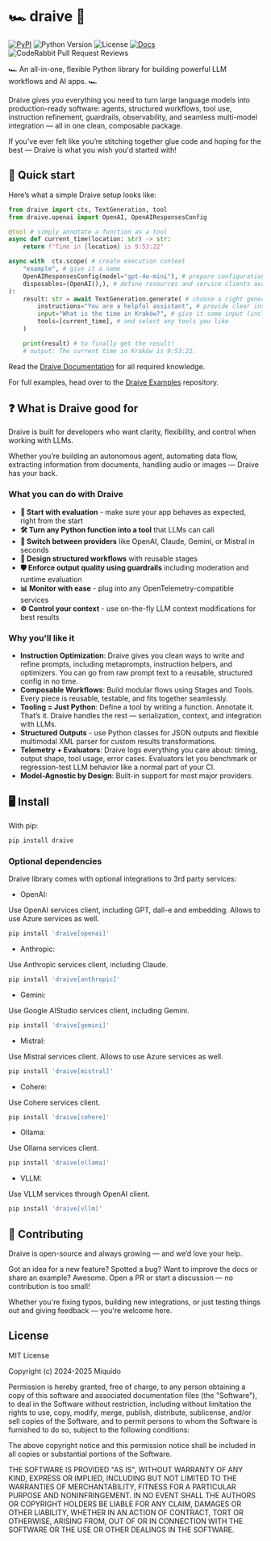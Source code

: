 # 🏎️ draive 🏁

[![PyPI](https://img.shields.io/pypi/v/draive)](https://pypi.org/project/draive/)
![Python Version](https://img.shields.io/badge/Python-3.12+-blue)
![License](https://img.shields.io/badge/License-MIT-green)
[![Docs](https://img.shields.io/badge/Documentation-yellow)](https://miquido.github.io/draive/)
![CodeRabbit Pull Request Reviews](https://img.shields.io/coderabbit/prs/github/miquido/draive?utm_source=oss&utm_medium=github&utm_campaign=miquido%2Fdraive&labelColor=171717&color=FF570A&link=https%3A%2F%2Fcoderabbit.ai&label=CodeRabbit+Reviews)

🏎️ An all-in-one, flexible Python library for building powerful LLM workflows and AI apps. 🏎️

Draive gives you everything you need to turn large language models into production-ready software:
agents, structured workflows, tool use, instruction refinement, guardrails, observability, and
seamless multi-model integration — all in one clean, composable package.

If you've ever felt like you’re stitching together glue code and hoping for the best — Draive is
what you wish you'd started with!

## 🚀 Quick start

Here’s what a simple Draive setup looks like:

```python
from draive import ctx, TextGeneration, tool
from draive.openai import OpenAI, OpenAIResponsesConfig

@tool # simply annotate a function as a tool
async def current_time(location: str) -> str:
    return f"Time in {location} is 9:53:22"

async with  ctx.scope( # create execution context
    "example", # give it a name
    OpenAIResponsesConfig(model="gpt-4o-mini"), # prepare configuration
    disposables=(OpenAI(),), # define resources and service clients available
):
    result: str = await TextGeneration.generate( # choose a right generation abstraction
        instructions="You are a helpful assistant", # provide clear instructions
        input="What is the time in Kraków?", # give it some input (including multimodal)
        tools=[current_time], # and select any tools you like
    )

    print(result) # to finally get the result!
    # output: The current time in Kraków is 9:53:22.
```

Read the [Draive Documentation](https://miquido.github.io/draive/) for all required knowledge.

For full examples, head over to the [Draive Examples](https://github.com/miquido/draive-examples)
repository.

## ❓ What is Draive good for

Draive is built for developers who want clarity, flexibility, and control when working with LLMs.

Whether you’re building an autonomous agent, automating data flow, extracting information from
documents, handling audio or images — Draive has your back.

### What you can do with Draive

- **🔁 Start with evaluation** - make sure your app behaves as expected, right from the start
- **🛠 Turn any Python function into a tool** that LLMs can call
- **🔄 Switch between providers** like OpenAI, Claude, Gemini, or Mistral in seconds
- **🧱 Design structured workflows** with reusable stages
- **🛡 Enforce output quality using guardrails** including moderation and runtime evaluation
- **📊 Monitor with ease** - plug into any OpenTelemetry-compatible services
- **⚙️ Control your context** - use on-the-fly LLM context modifications for best results

### Why you'll like it

- **Instruction Optimization**: Draive gives you clean ways to write and refine prompts, including
  metaprompts, instruction helpers, and optimizers. You can go from raw prompt text to a reusable,
  structured config in no time.
- **Composable Workflows**: Build modular flows using Stages and Tools. Every piece is reusable,
  testable, and fits together seamlessly.
- **Tooling = Just Python**: Define a tool by writing a function. Annotate it. That’s it. Draive
  handles the rest — serialization, context, and integration with LLMs.
- **Structured Outputs** - use Python classes for JSON outputs and flexible multimodal XML parser
  for custom results transformations.
- **Telemetry + Evaluators**: Draive logs everything you care about: timing, output shape, tool
  usage, error cases. Evaluators let you benchmark or regression-test LLM behavior like a normal
  part of your CI.
- **Model-Agnostic by Design**: Built-in support for most major providers.

## 🖥️ Install

With pip:

```bash
pip install draive
```

### Optional dependencies

Draive library comes with optional integrations to 3rd party services:

- OpenAI:

Use OpenAI services client, including GPT, dall-e and embedding. Allows to use Azure services as
well.

```bash
pip install 'draive[openai]'
```

- Anthropic:

Use Anthropic services client, including Claude.

```bash
pip install 'draive[anthropic]'
```

- Gemini:

Use Google AIStudio services client, including Gemini.

```bash
pip install 'draive[gemini]'
```

- Mistral:

Use Mistral services client. Allows to use Azure services as well.

```bash
pip install 'draive[mistral]'
```

- Cohere:

Use Cohere services client.

```bash
pip install 'draive[cohere]'
```

- Ollama:

Use Ollama services client.

```bash
pip install 'draive[ollama]'
```

- VLLM:

Use VLLM services through OpenAI client.

```bash
pip install 'draive[vllm]'
```

## 👷 Contributing

Draive is open-source and always growing — and we’d love your help.

Got an idea for a new feature? Spotted a bug? Want to improve the docs or share an example? Awesome.
Open a PR or start a discussion — no contribution is too small!

Whether you're fixing typos, building new integrations, or just testing things out and giving
feedback — you're welcome here.

## License

MIT License

Copyright (c) 2024-2025 Miquido

Permission is hereby granted, free of charge, to any person obtaining a copy of this software and
associated documentation files (the "Software"), to deal in the Software without restriction,
including without limitation the rights to use, copy, modify, merge, publish, distribute,
sublicense, and/or sell copies of the Software, and to permit persons to whom the Software is
furnished to do so, subject to the following conditions:

The above copyright notice and this permission notice shall be included in all copies or substantial
portions of the Software.

THE SOFTWARE IS PROVIDED "AS IS", WITHOUT WARRANTY OF ANY KIND, EXPRESS OR IMPLIED, INCLUDING BUT
NOT LIMITED TO THE WARRANTIES OF MERCHANTABILITY, FITNESS FOR A PARTICULAR PURPOSE AND
NONINFRINGEMENT. IN NO EVENT SHALL THE AUTHORS OR COPYRIGHT HOLDERS BE LIABLE FOR ANY CLAIM, DAMAGES
OR OTHER LIABILITY, WHETHER IN AN ACTION OF CONTRACT, TORT OR OTHERWISE, ARISING FROM, OUT OF OR IN
CONNECTION WITH THE SOFTWARE OR THE USE OR OTHER DEALINGS IN THE SOFTWARE.
